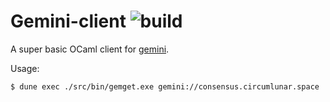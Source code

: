 # Gemini-client ![build](https://github.com/c-cube/gemini-client/workflows/build/badge.svg)

A super basic OCaml client for [gemini](https://portal.mozz.us/gemini/gemini.circumlunar.space/).

Usage:

```sh
$ dune exec ./src/bin/gemget.exe gemini://consensus.circumlunar.space
```

